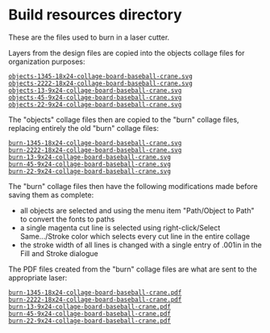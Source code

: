 # Build resources directory

These are the files used to burn in a laser cutter.

Layers from the design files are copied into the objects collage files for organization purposes:

[`objects-1345-18x24-collage-board-baseball-crane.svg`](objects-1345-18x24-collage-board-baseball-crane.svg)  
[`objects-2222-18x24-collage-board-baseball-crane.svg`](objects-2222-18x24-collage-board-baseball-crane.svg)  
[`objects-13-9x24-collage-board-baseball-crane.svg`](objects-1345-18x24-collage-board-baseball-crane.svg)  
[`objects-45-9x24-collage-board-baseball-crane.svg`](objects-1345-18x24-collage-board-baseball-crane.svg)  
[`objects-22-9x24-collage-board-baseball-crane.svg`](objects-2222-18x24-collage-board-baseball-crane.svg)  

The "objects" collage files then are copied to the "burn" collage files, replacing entirely the old "burn" collage files:

[`burn-1345-18x24-collage-board-baseball-crane.svg`](burn-1345-18x24-collage-board-baseball-crane.svg)  
[`burn-2222-18x24-collage-board-baseball-crane.svg`](burn-2222-18x24-collage-board-baseball-crane.svg)  
[`burn-13-9x24-collage-board-baseball-crane.svg`](burn-13-9x24-collage-board-baseball-crane.svg)  
[`burn-45-9x24-collage-board-baseball-crane.svg`](burn-45-9x24-collage-board-baseball-crane.svg)  
[`burn-22-9x24-collage-board-baseball-crane.svg`](burn-22-9x24-collage-board-baseball-crane.svg)  

The "burn" collage files then have the following modifications made before saving them as complete:

- all objects are selected and using the menu item "Path/Object to Path" to convert the fonts to paths
- a single magenta cut line is selected using right-click/Select Same.../Stroke color which selects every cut line in the entire collage
- the stroke width of all lines is changed with a single entry of .001in in the Fill and Stroke dialogue

The PDF files created from the "burn" collage files are what are sent to the appropriate laser:

[`burn-1345-18x24-collage-board-baseball-crane.pdf`](burn-1345-18x24-collage-board-baseball-crane.pdf)  
[`burn-2222-18x24-collage-board-baseball-crane.pdf`](burn-2222-18x24-collage-board-baseball-crane.pdf)  
[`burn-13-9x24-collage-board-baseball-crane.pdf`](burn-13-9x24-collage-board-baseball-crane.pdf)  
[`burn-45-9x24-collage-board-baseball-crane.pdf`](burn-45-9x24-collage-board-baseball-crane.pdf)  
[`burn-22-9x24-collage-board-baseball-crane.pdf`](burn-22-9x24-collage-board-baseball-crane.pdf)  
